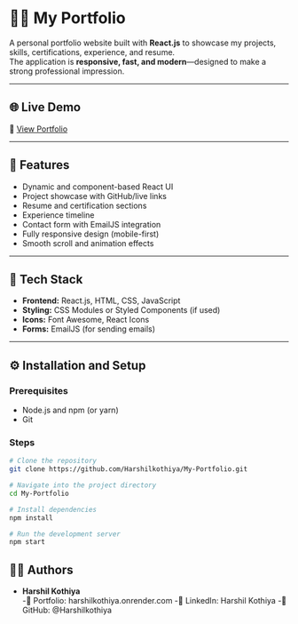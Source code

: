 # 👨‍💻 My Portfolio

A personal portfolio website built with **React.js** to showcase my projects, skills, certifications, experience, and resume.  
The application is **responsive, fast, and modern**—designed to make a strong professional impression.

---

## 🌐 Live Demo  
🔗 [View Portfolio](https://harshilkothiya.onrender.com)

---

## 🚀 Features
- Dynamic and component-based React UI  
- Project showcase with GitHub/live links  
- Resume and certification sections  
- Experience timeline  
- Contact form with EmailJS integration  
- Fully responsive design (mobile-first)  
- Smooth scroll and animation effects  

---

## 🧰 Tech Stack
- **Frontend:** React.js, HTML, CSS, JavaScript  
- **Styling:** CSS Modules or Styled Components (if used)  
- **Icons:** Font Awesome, React Icons  
- **Forms:** EmailJS (for sending emails)  

---

## ⚙️ Installation and Setup

### Prerequisites
- Node.js and npm (or yarn)  
- Git  

### Steps
```bash
# Clone the repository
git clone https://github.com/Harshilkothiya/My-Portfolio.git

# Navigate into the project directory
cd My-Portfolio

# Install dependencies
npm install

# Run the development server
npm start
```

## 👨‍💻 Authors
- **Harshil Kothiya**  
-🔗 Portfolio: harshilkothiya.onrender.com
-💼 LinkedIn: Harshil Kothiya
-🐙 GitHub: @Harshilkothiya
